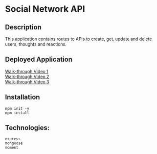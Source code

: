 # Social Network API

## Description

This application contains routes to APIs to create, get, update and delete users, thoughts and reactions.

## Deployed Application 
[Walk-through Video 1](https://drive.google.com/file/d/1mT4Y_Ia4bRtPSsdCbHiwjI8RFun1d3SI/view)<br />
[Walk-through Video 2](https://drive.google.com/file/d/1lRV1SXnXfITPVODI4EpxsHGEWuFotmjh/view)<br />
[Walk-through Video 3](https://drive.google.com/file/d/1E36-ol8ecBiF4mCYpS-WhuKq6QvEsLNm/view)

## Installation
`npm init -y`<br>
`npm install` 


## Technologies:

`express`<br>
`mongoose`<br>
`moment`